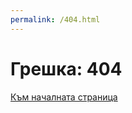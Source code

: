 ```yaml
---
permalink: /404.html
---
```


<html lang="en">
<head>
  <meta charset="UTF-8">
  <meta http-equiv="X-UA-Compatible" content="IE=edge">
  <meta name="viewport" content="width=device-width, initial-scale=1.0">
  <title>Грешка</title>
  <!--site_icon-->
  <link rel="icon" type="image/x-icon" href="IKONA.ico">

  <!--css-->
  <link rel="stylesheet" href="./css/404.css">

  <!--font-->
  <link rel="preconnect" href="https://fonts.googleapis.com">
  <link rel="preconnect" href="https://fonts.gstatic.com" crossorigin>
  <link href="https://fonts.googleapis.com/css2?family=Caveat&display=swap" rel="stylesheet">

</head>
<body>
 <div>
    <h1 id="text_404">Грешка: 404</h1>
    <div class="container">
    <a href="index.html" class="button">
      <div class="button__line"></div>
      <div class="button__line"></div>
      <span class="button__text">   Към началната страница</span>
      <div class="button__drow1"></div>
      <div class="button__drow2"></div>
    </a>
  </div>

 </div>
</body>
</html>